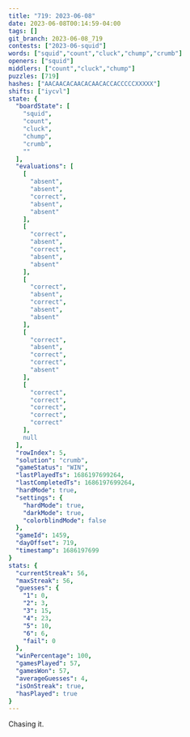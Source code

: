 ```yaml
---
title: "719: 2023-06-08"
date: 2023-06-08T00:14:59-04:00
tags: []
git_branch: 2023-06-08_719
contests: ["2023-06-squid"]
words: ["squid","count","cluck","chump","crumb"]
openers: ["squid"]
middlers: ["count","cluck","chump"]
puzzles: [719]
hashes: ["AACAACACAACACAACACCACCCCCXXXXX"]
shifts: ["iycvl"]
state: {
  "boardState": [
    "squid",
    "count",
    "cluck",
    "chump",
    "crumb",
    ""
  ],
  "evaluations": [
    [
      "absent",
      "absent",
      "correct",
      "absent",
      "absent"
    ],
    [
      "correct",
      "absent",
      "correct",
      "absent",
      "absent"
    ],
    [
      "correct",
      "absent",
      "correct",
      "absent",
      "absent"
    ],
    [
      "correct",
      "absent",
      "correct",
      "correct",
      "absent"
    ],
    [
      "correct",
      "correct",
      "correct",
      "correct",
      "correct"
    ],
    null
  ],
  "rowIndex": 5,
  "solution": "crumb",
  "gameStatus": "WIN",
  "lastPlayedTs": 1686197699264,
  "lastCompletedTs": 1686197699264,
  "hardMode": true,
  "settings": {
    "hardMode": true,
    "darkMode": true,
    "colorblindMode": false
  },
  "gameId": 1459,
  "dayOffset": 719,
  "timestamp": 1686197699
}
stats: {
  "currentStreak": 56,
  "maxStreak": 56,
  "guesses": {
    "1": 0,
    "2": 3,
    "3": 15,
    "4": 23,
    "5": 10,
    "6": 6,
    "fail": 0
  },
  "winPercentage": 100,
  "gamesPlayed": 57,
  "gamesWon": 57,
  "averageGuesses": 4,
  "isOnStreak": true,
  "hasPlayed": true
}
---
```

<!-- more -->
Chasing it.
